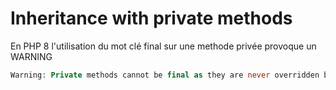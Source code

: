# Inheritance with private methods

En PHP 8 l'utilisation du mot clé final sur une methode privée provoque un WARNING
```php
Warning: Private methods cannot be final as they are never overridden by other classes
```
